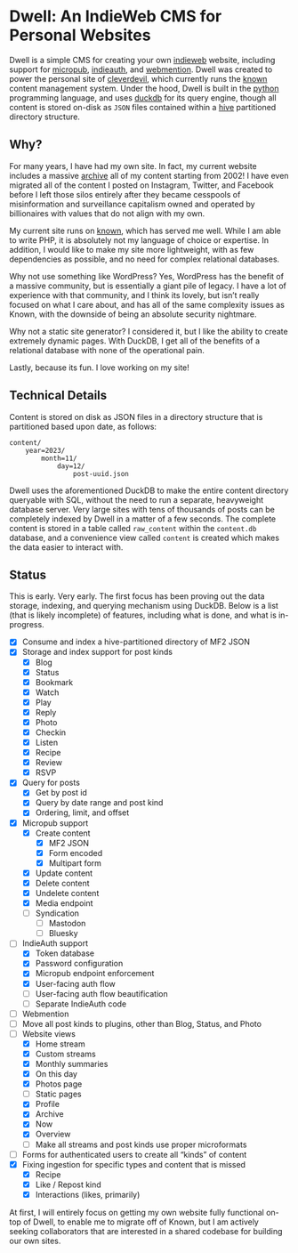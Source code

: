 # Dwell: An IndieWeb CMS for Personal Websites

Dwell is a simple CMS for creating your own
[indieweb](https://indieweb.org "IndieWeb") website, including support
for [micropub](https://www.w3.org/TR/micropub/ "Micropub"),
[indieauth](https://indieweb.org/IndieAuth "IndieAuth"), and
[webmention](https://www.w3.org/TR/webmention/ "Webmention"). Dwell
was created to power the personal site of
[cleverdevil](https://cleverdevil.io "Jonathan LaCour"), which currently
runs the [known](https://github.com/idno/known "Known") content
management system. Under the hood, Dwell is built in the
[python](https://python.org "Python") programming language, and uses
[duckdb](https://duckdb.org "DuckDB") for its query engine, though all
content is stored on-disk as `JSON` files contained within a
[hive](https://duckdb.org/docs/data/partitioning/hive_partitioning.html "Hive")
partitioned directory structure.

## Why?

For many years, I have had my own site. In fact, my current website
includes a massive [archive](https://cleverdevil.io/archive "archive")
all of my content starting from 2002! I have even migrated all of the
content I posted on Instagram, Twitter, and Facebook before I left those
silos entirely after they became cesspools of misinformation and
surveillance capitalism owned and operated by billionaires with values
that do not align with my own.

My current site runs on [known](https://github.com/idno/known "Known"),
which has served me well. While I am able to write PHP, it is absolutely not my
language of choice or expertise. In addition, I would like to make my site more
lightweight, with as few dependencies as possible, and no need for complex
relational databases.

Why not use something like WordPress? Yes, WordPress has the benefit of
a massive community, but is essentially a giant pile of legacy. I have a
lot of experience with that community, and I think its lovely, but isn’t
really focused on what I care about, and has all of the same complexity
issues as Known, with the downside of being an absolute security
nightmare.

Why not a static site generator? I considered it, but I like the ability
to create extremely dynamic pages. With DuckDB, I get all of the
benefits of a relational database with none of the operational pain.

Lastly, because its fun. I love working on my site!

## Technical Details

Content is stored on disk as JSON files in a directory structure that is
partitioned based upon date, as follows:

    content/
        year=2023/
            month=11/
                day=12/
                    post-uuid.json

Dwell uses the aforementioned DuckDB to make the entire content
directory queryable with SQL, without the need to run a separate,
heavyweight database server. Very large sites with tens of thousands of
posts can be completely indexed by Dwell in a matter of a few seconds.
The complete content is stored in a table called `raw_content` within
the `content.db` database, and a convenience view called `content` is
created which makes the data easier to interact with.

## Status

This is early. Very early. The first focus has been proving out the data
storage, indexing, and querying mechanism using DuckDB. Below is a list
(that is likely incomplete) of features, including what is done, and
what is in-progress.

- [x] Consume and index a hive-partitioned directory of MF2 JSON
- [x] Storage and index support for post kinds
  - [x] Blog
  - [x] Status
  - [x] Bookmark
  - [x] Watch
  - [x] Play
  - [x] Reply
  - [x] Photo
  - [x] Checkin
  - [x] Listen
  - [x] Recipe
  - [x] Review
  - [x] RSVP
- [x] Query for posts
  - [x] Get by post id
  - [x] Query by date range and post kind
  - [x] Ordering, limit, and offset
- [x] Micropub support
  - [x] Create content
    - [x] MF2 JSON
    - [x] Form encoded
    - [x] Multipart form
  - [x] Update content
  - [x] Delete content
  - [x] Undelete content
  - [x] Media endpoint
  - [ ] Syndication
    - [ ] Mastodon
    - [ ] Bluesky
- [ ] IndieAuth support
    - [x] Token database
    - [x] Password configuration
    - [x] Micropub endpoint enforcement
    - [x] User-facing auth flow
    - [ ] User-facing auth flow beautification
    - [ ] Separate IndieAuth code
- [ ] Webmention
- [ ] Move all post kinds to plugins, other than Blog, Status, and Photo
- [ ] Website views
  - [x] Home stream
  - [x] Custom streams
  - [x] Monthly summaries
  - [x] On this day
  - [x] Photos page
  - [ ] Static pages
  - [x] Profile
  - [x] Archive
  - [x] Now
  - [x] Overview
  - [ ] Make all streams and post kinds use proper microformats
- [ ] Forms for authenticated users to create all “kinds” of content
- [x] Fixing ingestion for specific types and content that is missed
  - [x] Recipe
  - [x] Like / Repost kind
  - [x] Interactions (likes, primarily)

At first, I will entirely focus on getting my own website fully
functional on-top of Dwell, to enable me to migrate off of Known, but I am
actively seeking collaborators that are interested in a shared codebase for
building our own sites.
